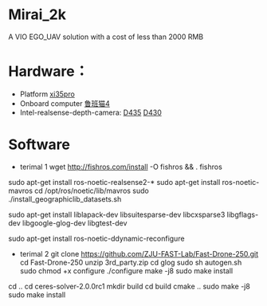 # Mirai_2k
A VIO EGO_UAV solution with a cost of less than 2000 RMB
# Hardware：
* Platform
[xi35pro](https://oddityrc.com/collections/xi35pro?sort_by=manual&filter.p.tag=xi35pro)
* Onboard computer
[鲁班猫4](https://doc.embedfire.com/products/link/zh/latest/linux/ebf_lubancat.html)
* Intel-realsense-depth-camera:
[D435](https://www.intel.cn/content/www/cn/zh/products/sku/128255/intel-realsense-depth-camera-d435/specifications.html)
[D430](https://www.intel.cn/content/www/cn/zh/products/sku/98320/intel-realsense-depth-module-d430/specifications.html)
# Software
* terimal 1
wget http://fishros.com/install -O fishros && . fishros

sudo apt-get install ros-noetic-realsense2-*
sudo apt-get install ros-noetic-mavros
cd /opt/ros/noetic/lib/mavros
sudo ./install_geographiclib_datasets.sh

sudo apt-get install liblapack-dev libsuitesparse-dev libcxsparse3 libgflags-dev libgoogle-glog-dev libgtest-dev

sudo apt-get install ros-noetic-ddynamic-reconfigure

* terimal 2
git clone https://github.com/ZJU-FAST-Lab/Fast-Drone-250.git
cd Fast-Drone-250
unzip 3rd_party.zip 
cd glog
sudo sh autogen.sh
sudo chmod +x configure
./configure
make -j8
sudo make install

cd ..
cd ceres-solver-2.0.0rc1
mkdir build
cd build
cmake ..
sudo make -j8
sudo make install
